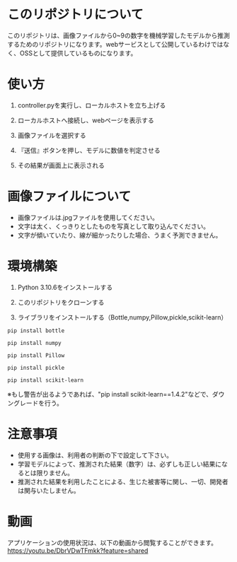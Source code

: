 # このリポジトリについて
このリポジトリは、画像ファイルから0~9の数字を機械学習したモデルから推測するためのリポジトリになります。webサービスとして公開しているわけではなく、OSSとして提供しているものになります。

# 使い方
1. controller.pyを実行し、ローカルホストを立ち上げる

1. ローカルホストへ接続し、webページを表示する

1. 画像ファイルを選択する

1. 『送信』ボタンを押し、モデルに数値を判定させる

1. その結果が画面上に表示される

# 画像ファイルについて
- 画像ファイルは.jpgファイルを使用してください。
- 文字は太く、くっきりとしたものを写真として取り込んでください。
- 文字が傾いていたり、線が細かったりした場合、うまく予測できません。

# 環境構築
1. Python 3.10.6をインストールする

1. このリポジトリをクローンする

1. ライブラリをインストールする（Bottle,numpy,Pillow,pickle,scikit-learn）
```
pip install bottle
```
```
pip install numpy
```
```
pip install Pillow
```
```
pip install pickle 
```
```
pip install scikit-learn
```
※もし警告が出るようであれば、"pip install scikit-learn==1.4.2"などで、ダウングレードを行う。


# 注意事項
- 使用する画像は、利用者の判断の下で設定して下さい。
- 学習モデルによって、推測された結果（数字）は、必ずしも正しい結果になるとは限りません。
- 推測された結果を利用したことによる、生じた被害等に関し、一切、開発者は関与いたしません。
 
# 動画
アプリケーションの使用状況は、以下の動画から閲覧することができます。<br>
https://youtu.be/DbrVDwTFmkk?feature=shared